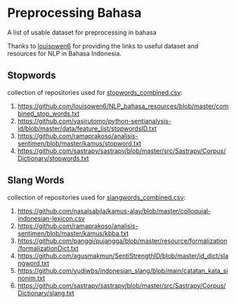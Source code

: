 # **Preprocessing Bahasa**
A list of usable dataset for preprocessing in bahasa 

Thanks to [louisowen6](https://github.com/louisowen6/NLP_bahasa_resources#table-of-contents) for providing the links to useful dataset and resources for NLP in Bahasa Indonesia.

## Stopwords
collection of repositories used for [stopwords_combined.csv](https://github.com/alnad01/preprocessing-bahasa/blob/main/stopwords_combined.csv):
1. https://github.com/louisowen6/NLP_bahasa_resources/blob/master/combined_stop_words.txt
2. https://github.com/yasirutomo/python-sentianalysis-id/blob/master/data/feature_list/stopwordsID.txt
3. https://github.com/ramaprakoso/analisis-sentimen/blob/master/kamus/stopword.txt
4. https://github.com/sastrapy/sastrapy/blob/master/src/Sastrapy/Corpus/Dictionary/stopwords.txt

## Slang Words
collection of repositories used for [slangwords_combined.csv](https://github.com/alnad01/preprocessing-bahasa/blob/main/slangwords_combined.csv):
1. https://github.com/nasalsabila/kamus-alay/blob/master/colloquial-indonesian-lexicon.csv
2. https://github.com/ramaprakoso/analisis-sentimen/blob/master/kamus/kbba.txt
3. https://github.com/panggi/pujangga/blob/master/resource/formalization/formalizationDict.txt
4. https://github.com/agusmakmun/SentiStrengthID/blob/master/id_dict/slangword.txt
5. https://github.com/yudiwbs/indonesian_slang/blob/main/catatan_kata_sinonim.txt
6. https://github.com/sastrapy/sastrapy/blob/master/src/Sastrapy/Corpus/Dictionary/slang.txt




